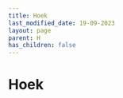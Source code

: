 ```yaml
---
title: Hoek
last_modified_date: 19-09-2023
layout: page
parent: H
has_children: false
---
```


Hoek
====

